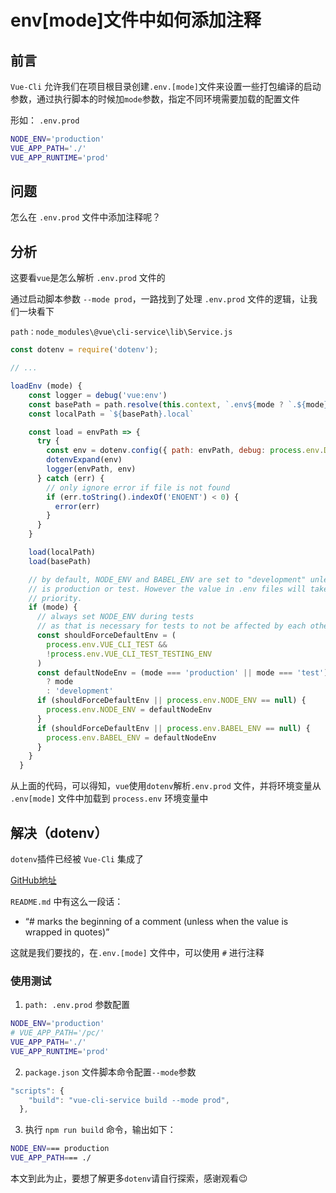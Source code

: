 # env[mode]文件中如何添加注释
## 前言

`Vue-Cli` 允许我们在项目根目录创建`.env.[mode]`文件来设置一些打包编译的启动参数，通过执行脚本的时候加`mode`参数，指定不同环境需要加载的配置文件

形如： `.env.prod`

```bash
NODE_ENV='production'
VUE_APP_PATH='./'
VUE_APP_RUNTIME='prod'
```

## 问题

怎么在 `.env.prod` 文件中添加注释呢？

## 分析

这要看`vue`是怎么解析 `.env.prod` 文件的

通过启动脚本参数 `--mode prod`，一路找到了处理 `.env.prod` 文件的逻辑，让我们一块看下

`path：node_modules\@vue\cli-service\lib\Service.js`

```javascript
const dotenv = require('dotenv');

// ...

loadEnv (mode) {
    const logger = debug('vue:env')
    const basePath = path.resolve(this.context, `.env${mode ? `.${mode}` : ``}`)
    const localPath = `${basePath}.local`

    const load = envPath => {
      try {
        const env = dotenv.config({ path: envPath, debug: process.env.DEBUG })
        dotenvExpand(env)
        logger(envPath, env)
      } catch (err) {
        // only ignore error if file is not found
        if (err.toString().indexOf('ENOENT') < 0) {
          error(err)
        }
      }
    }

    load(localPath)
    load(basePath)

    // by default, NODE_ENV and BABEL_ENV are set to "development" unless mode
    // is production or test. However the value in .env files will take higher
    // priority.
    if (mode) {
      // always set NODE_ENV during tests
      // as that is necessary for tests to not be affected by each other
      const shouldForceDefaultEnv = (
        process.env.VUE_CLI_TEST &&
        !process.env.VUE_CLI_TEST_TESTING_ENV
      )
      const defaultNodeEnv = (mode === 'production' || mode === 'test')
        ? mode
        : 'development'
      if (shouldForceDefaultEnv || process.env.NODE_ENV == null) {
        process.env.NODE_ENV = defaultNodeEnv
      }
      if (shouldForceDefaultEnv || process.env.BABEL_ENV == null) {
        process.env.BABEL_ENV = defaultNodeEnv
      }
    }
  }
```

从上面的代码，可以得知，`vue`使用`dotenv`解析`.env.prod` 文件，并将环境变量从 `.env[mode]` 文件中加载到 `process.env` 环境变量中

## 解决（dotenv）

`dotenv`插件已经被 `Vue-Cli` 集成了

[GitHub地址](https://github.com/motdotla/dotenv#rules)

`README.md` 中有这么一段话：

- “# marks the beginning of a comment (unless when the value is wrapped in quotes)”

这就是我们要找的，在`.env.[mode]` 文件中，可以使用 `#` 进行注释

### 使用测试

1. `path: .env.prod` 参数配置

```bash
NODE_ENV='production'
# VUE_APP_PATH='/pc/'
VUE_APP_PATH='./'
VUE_APP_RUNTIME='prod'
```

2. `package.json` 文件脚本命令配置`--mode`参数

```javascript
"scripts": {
    "build": "vue-cli-service build --mode prod",
  },
```

3. 执行 `npm run build` 命令，输出如下：

```bash
NODE_ENV=== production
VUE_APP_PATH=== ./
```

本文到此为止，要想了解更多`dotenv`请自行探索，感谢观看😉

